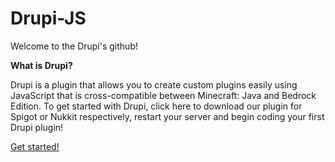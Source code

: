 # Drupi-JS
Welcome to the Drupi's github!

**What is Drupi?**

Drupi is a plugin that allows you to create custom plugins easily using JavaScript that is cross-compatible between Minecraft: Java and Bedrock Edition. To get started with Drupi, click here to download our plugin for Spigot or Nukkit respectively, restart your server and begin coding your first Drupi plugin!

[Get started!](Getting-Started)
